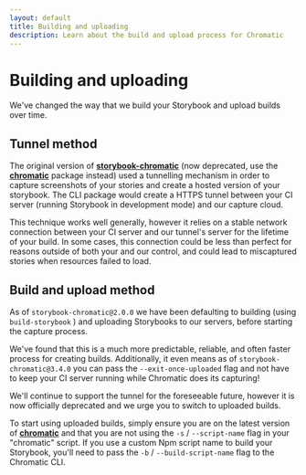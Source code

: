 ```yaml
---
layout: default
title: Building and uploading
description: Learn about the build and upload process for Chromatic
---
```


# Building and uploading

We've changed the way that we build your Storybook and upload builds over time.

## Tunnel method

The original version of [**storybook-chromatic**](https://www.npmjs.com/package/storybook-chromatic) (now deprecated, use the [**chromatic**](https://www.npmjs.com/package/chromatic) package instead) used a tunnelling mechanism in order to capture screenshots of your stories and create a hosted version of your storybook. The CLI package would create a HTTPS tunnel between your CI server (running Storybook in development mode) and our capture cloud.

This technique works well generally, however it relies on a stable network connection between your CI server and our tunnel's server for the lifetime of your build. In some cases, this connection could be less than perfect for reasons outside of both your and our control, and could lead to miscaptured stories when resources failed to load.

## Build and upload method

As of `storybook-chromatic@2.0.0` we have been defaulting to building (using `build-storybook` ) and uploading Storybooks to our servers, before starting the capture process.

We've found that this is a much more predictable, reliable, and often faster process for creating builds. Additionally, it even means as of `storybook-chromatic@3.4.0` you can pass the `--exit-once-uploaded` flag and not have to keep your CI server running while Chromatic does its capturing!

We'll continue to support the tunnel for the foreseeable future, however it is now officially deprecated and we urge you to switch to uploaded builds.

To start using uploaded builds, simply ensure you are on the latest version of [**chromatic**](https://www.npmjs.com/package/chromatic) and that you are not using the `-s` / `--script-name` flag in your "chromatic" script. If you use a custom Npm script name to build your Storybook, you'll need to pass the `-b` / `--build-script-name` flag to the Chromatic CLI.
